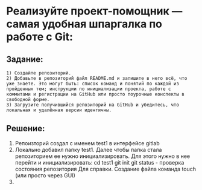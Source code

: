 # Реализуйте проект-помощник — самая удобная шпаргалка по работе с Git:

## Задание:

```
1) Создайте репозиторий.
2) Добавьте в репозиторий файл README.md и запишите в него всё, что уже знаете. Это могут быть: список команд и понятий по каждой из пройденных тем; инструкции по инициализации проекта, работе с коммитами и регистрации на GitHub или просто поурочные конспекты в свободной форме.
3) Загрузите получившийся репозиторий на GitHub и убедитесь, что локальная и удалённая версии идентичны.
```

## Решение:
1) Репоизторий создал с именем test1 в интерфейсе gitlab
2) Локально добавил папку test1. Далее чтобы папка стала репозиторием ее нужно инициализировать. Для этого нужно в нее перейти и инициализировать:
cd test1
git init
git status - проверка состояния репозитория
Для справки. Создание файла команда touch (или просто через GUI)
2) 